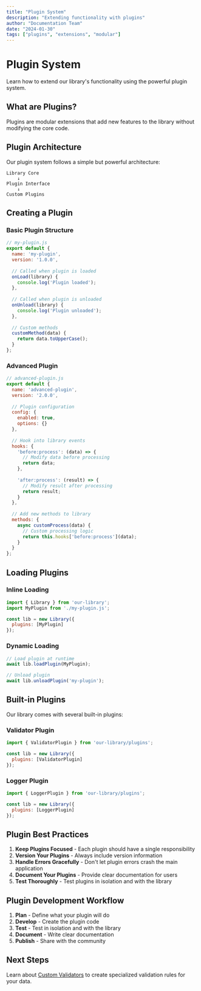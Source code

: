 ```yaml
---
title: "Plugin System"
description: "Extending functionality with plugins"
author: "Documentation Team"
date: "2024-01-30"
tags: ["plugins", "extensions", "modular"]
---
```


# Plugin System

Learn how to extend our library's functionality using the powerful plugin system.

## What are Plugins?

Plugins are modular extensions that add new features to the library without modifying the core code.

## Plugin Architecture

Our plugin system follows a simple but powerful architecture:

```
Library Core
    ↓
Plugin Interface
    ↓
Custom Plugins
```

## Creating a Plugin

### Basic Plugin Structure

```javascript
// my-plugin.js
export default {
  name: 'my-plugin',
  version: '1.0.0',
  
  // Called when plugin is loaded
  onLoad(library) {
    console.log('Plugin loaded');
  },
  
  // Called when plugin is unloaded
  onUnload(library) {
    console.log('Plugin unloaded');
  },
  
  // Custom methods
  customMethod(data) {
    return data.toUpperCase();
  }
};
```

### Advanced Plugin

```javascript
// advanced-plugin.js
export default {
  name: 'advanced-plugin',
  version: '2.0.0',
  
  // Plugin configuration
  config: {
    enabled: true,
    options: {}
  },
  
  // Hook into library events
  hooks: {
    'before:process': (data) => {
      // Modify data before processing
      return data;
    },
    
    'after:process': (result) => {
      // Modify result after processing
      return result;
    }
  },
  
  // Add new methods to library
  methods: {
    async customProcess(data) {
      // Custom processing logic
      return this.hooks['before:process'](data);
    }
  }
};
```

## Loading Plugins

### Inline Loading

```javascript
import { Library } from 'our-library';
import MyPlugin from './my-plugin.js';

const lib = new Library({
  plugins: [MyPlugin]
});
```

### Dynamic Loading

```javascript
// Load plugin at runtime
await lib.loadPlugin(MyPlugin);

// Unload plugin
await lib.unloadPlugin('my-plugin');
```

## Built-in Plugins

Our library comes with several built-in plugins:

### Validator Plugin
```javascript
import { ValidatorPlugin } from 'our-library/plugins';

const lib = new Library({
  plugins: [ValidatorPlugin]
});
```

### Logger Plugin
```javascript
import { LoggerPlugin } from 'our-library/plugins';

const lib = new Library({
  plugins: [LoggerPlugin]
});
```

## Plugin Best Practices

1. **Keep Plugins Focused** - Each plugin should have a single responsibility
2. **Version Your Plugins** - Always include version information
3. **Handle Errors Gracefully** - Don't let plugin errors crash the main application
4. **Document Your Plugins** - Provide clear documentation for users
5. **Test Thoroughly** - Test plugins in isolation and with the library

## Plugin Development Workflow

1. **Plan** - Define what your plugin will do
2. **Develop** - Create the plugin code
3. **Test** - Test in isolation and with the library
4. **Document** - Write clear documentation
5. **Publish** - Share with the community

## Next Steps

Learn about [Custom Validators](./custom-validators) to create specialized validation rules for your data. 